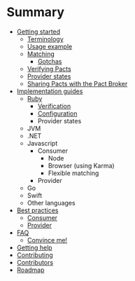 # Summary

* [Getting started](README.md)
    * [Terminology](terminology.md)
    * [Usage example](usage-example.md)
    * [Matching](matching.md)
        * [Gotchas](gotchas.md)
    * [Verifying Pacts](verifying-pacts.md)
    * [Provider states](provider-states.md)
    * [Sharing Pacts with the Pact Broker](sharing-pacts-with-the-pact-broker.md)
* [Implementation guides](chapter1.md)
    * [Ruby](ruby.md)
        * [Verification](verification.md)
        * [Configuration](configuration.md)
        * Provider states
    * JVM
    * .NET
    * Javascript
        * Consumer
            * Node
            * Browser \(using Karma\)
            * Flexible matching
        * Provider
    * Go
    * Swift
    * Other languages
* [Best practices](best-practices.md)
    * [Consumer](consumer.md)
    * [Provider](provider.md)
* [FAQ](faq.md)
    * [Convince me!](convince-me.md)
* [Getting help](getting-help.md)
* [Contributing](contributing.md)
* [Contributors](contributors.md)
* [Roadmap](roadmap.md)

